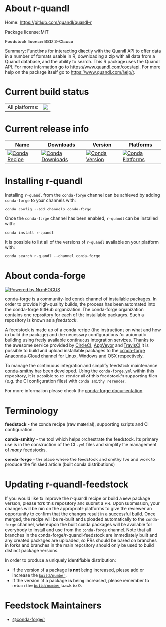 About r-quandl
==============

Home: https://github.com/quandl/quandl-r

Package license: MIT

Feedstock license: BSD 3-Clause

Summary: Functions for interacting directly with the Quandl API to offer data in a number of formats usable in R, downloading a zip with all data from a Quandl database, and the ability to search. This R package uses the Quandl API. For more information go to <https://www.quandl.com/docs/api>. For more help on the package itself go to <https://www.quandl.com/help/r>.



Current build status
====================


<table><tr><td>All platforms:</td>
    <td>
      <a href="https://dev.azure.com/conda-forge/feedstock-builds/_build/latest?definitionId=2454&branchName=master">
        <img src="https://dev.azure.com/conda-forge/feedstock-builds/_apis/build/status/r-quandl-feedstock?branchName=master">
      </a>
    </td>
  </tr>
</table>

Current release info
====================

| Name | Downloads | Version | Platforms |
| --- | --- | --- | --- |
| [![Conda Recipe](https://img.shields.io/badge/recipe-r--quandl-green.svg)](https://anaconda.org/conda-forge/r-quandl) | [![Conda Downloads](https://img.shields.io/conda/dn/conda-forge/r-quandl.svg)](https://anaconda.org/conda-forge/r-quandl) | [![Conda Version](https://img.shields.io/conda/vn/conda-forge/r-quandl.svg)](https://anaconda.org/conda-forge/r-quandl) | [![Conda Platforms](https://img.shields.io/conda/pn/conda-forge/r-quandl.svg)](https://anaconda.org/conda-forge/r-quandl) |

Installing r-quandl
===================

Installing `r-quandl` from the `conda-forge` channel can be achieved by adding `conda-forge` to your channels with:

```
conda config --add channels conda-forge
```

Once the `conda-forge` channel has been enabled, `r-quandl` can be installed with:

```
conda install r-quandl
```

It is possible to list all of the versions of `r-quandl` available on your platform with:

```
conda search r-quandl --channel conda-forge
```


About conda-forge
=================

[![Powered by NumFOCUS](https://img.shields.io/badge/powered%20by-NumFOCUS-orange.svg?style=flat&colorA=E1523D&colorB=007D8A)](http://numfocus.org)

conda-forge is a community-led conda channel of installable packages.
In order to provide high-quality builds, the process has been automated into the
conda-forge GitHub organization. The conda-forge organization contains one repository
for each of the installable packages. Such a repository is known as a *feedstock*.

A feedstock is made up of a conda recipe (the instructions on what and how to build
the package) and the necessary configurations for automatic building using freely
available continuous integration services. Thanks to the awesome service provided by
[CircleCI](https://circleci.com/), [AppVeyor](https://www.appveyor.com/)
and [TravisCI](https://travis-ci.org/) it is possible to build and upload installable
packages to the [conda-forge](https://anaconda.org/conda-forge)
[Anaconda-Cloud](https://anaconda.org/) channel for Linux, Windows and OSX respectively.

To manage the continuous integration and simplify feedstock maintenance
[conda-smithy](https://github.com/conda-forge/conda-smithy) has been developed.
Using the ``conda-forge.yml`` within this repository, it is possible to re-render all of
this feedstock's supporting files (e.g. the CI configuration files) with ``conda smithy rerender``.

For more information please check the [conda-forge documentation](https://conda-forge.org/docs/).

Terminology
===========

**feedstock** - the conda recipe (raw material), supporting scripts and CI configuration.

**conda-smithy** - the tool which helps orchestrate the feedstock.
                   Its primary use is in the construction of the CI ``.yml`` files
                   and simplify the management of *many* feedstocks.

**conda-forge** - the place where the feedstock and smithy live and work to
                  produce the finished article (built conda distributions)


Updating r-quandl-feedstock
===========================

If you would like to improve the r-quandl recipe or build a new
package version, please fork this repository and submit a PR. Upon submission,
your changes will be run on the appropriate platforms to give the reviewer an
opportunity to confirm that the changes result in a successful build. Once
merged, the recipe will be re-built and uploaded automatically to the
`conda-forge` channel, whereupon the built conda packages will be available for
everybody to install and use from the `conda-forge` channel.
Note that all branches in the conda-forge/r-quandl-feedstock are
immediately built and any created packages are uploaded, so PRs should be based
on branches in forks and branches in the main repository should only be used to
build distinct package versions.

In order to produce a uniquely identifiable distribution:
 * If the version of a package **is not** being increased, please add or increase
   the [``build/number``](https://conda.io/docs/user-guide/tasks/build-packages/define-metadata.html#build-number-and-string).
 * If the version of a package **is** being increased, please remember to return
   the [``build/number``](https://conda.io/docs/user-guide/tasks/build-packages/define-metadata.html#build-number-and-string)
   back to 0.

Feedstock Maintainers
=====================

* [@conda-forge/r](https://github.com/conda-forge/r/)

